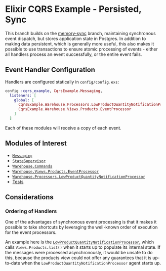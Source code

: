 # Elixir CQRS Example - Persisted, Sync

This branch builds on the
[memory-sync](https://github.com/giddie/elixir_cqrs_example/tree/memory-sync)
branch, maintaining synchronous event dispatch, but stores application state in
Postgres. In addition to making data persistent, which is generally more useful,
this also makes it possible to use transactions to ensure atomic processing of
events - either all handlers process an event successfully, or the entire event
fails.

## Event Handler Configuration

Handlers are configured statically in `config/config.exs`:

```elixir
config :cqrs_example, CqrsExample.Messaging,
  listeners: [
    global: [
      CqrsExample.Warehouse.Processors.LowProductQuantityNotificationProcessor,
      CqrsExample.Warehouse.Views.Products.EventProcessor
    ]
  ]
```

Each of these modules will receive a copy of each event.

## Modules of Interest

* [`Messaging`](/lib/cqrs_example/messaging.ex)
* [`StateSupervisor`](/lib/cqrs_example/state_supervisor.ex)
* [`Warehouse.Commands`](/lib/cqrs_example/warehouse/commands.ex)
* [`Warehouse.Views.Products.EventProcessor`](/lib/cqrs_example/warehouse/views/products/event_processor.ex)
* [`Warehouse.Processors.LowProductQuantityNotificationProcessor`](/lib/cqrs_example/warehouse/processors/low_product_quantity_notification_processor.ex)
* [Tests](/test/cqrs_example)

## Considerations

### Ordering of Handlers

One of the advantages of synchronous event processing is that it makes it
possible to take shortcuts by leveraging the well-known order of execution for
the event processors.

An example here is the
[`LowProductQuantityNotificationProcessor`](/lib/cqrs_example/warehouse/processors/low_product_quantity_notification_processor.ex),
which calls `Views.Products.list()` when it starts up to populate its internal
state. If the messages were processed asynchronously, it would be unsafe to do
this, because the products view could not offer any guarantees that it is
up-to-date when the `LowProductQuantityNotificationProcessor` agent starts up.
